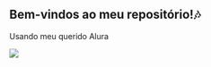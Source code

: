 ## Bem-vindos ao meu repositório!🎶
Usando meu querido Alura

![](https://media1.tenor.com/m/DM7SdBiQKhEAAAAd/cat-underwater.gif)
